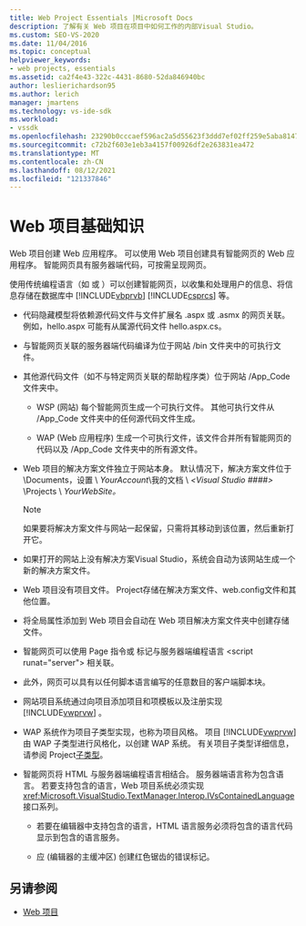```yaml
---
title: Web Project Essentials |Microsoft Docs
description: 了解有关 Web 项目在项目中如何工作的内部Visual Studio。
ms.custom: SEO-VS-2020
ms.date: 11/04/2016
ms.topic: conceptual
helpviewer_keywords:
- web projects, essentials
ms.assetid: ca2f4e43-322c-4431-8680-52da846940bc
author: leslierichardson95
ms.author: lerich
manager: jmartens
ms.technology: vs-ide-sdk
ms.workload:
- vssdk
ms.openlocfilehash: 23290b0cccaef596ac2a5d55623f3ddd7ef02ff259e5aba81475bfb638d263e4
ms.sourcegitcommit: c72b2f603e1eb3a4157f00926df2e263831ea472
ms.translationtype: MT
ms.contentlocale: zh-CN
ms.lasthandoff: 08/12/2021
ms.locfileid: "121337846"
---
```

# <a name="web-project-essentials"></a>Web 项目基础知识
Web 项目创建 Web 应用程序。 可以使用 Web 项目创建具有智能网页的 Web 应用程序。 智能网页具有服务器端代码，可按需呈现网页。

 使用传统编程语言（如 或 ）可以创建智能网页，以收集和处理用户的信息、将信息存储在数据库中 [!INCLUDE[vbprvb](../../code-quality/includes/vbprvb_md.md)] [!INCLUDE[csprcs](../../data-tools/includes/csprcs_md.md)] 等。

- 代码隐藏模型将依赖源代码文件与文件扩展名 .aspx 或 .asmx 的网页关联。 例如，hello.aspx 可能有从属源代码文件 hello.aspx.cs。

- 与智能网页关联的服务器端代码编译为位于网站 /bin 文件夹中的可执行文件。

- 其他源代码文件（如不与特定网页关联的帮助程序类）位于网站 /App_Code 文件夹中。

  - WSP (网站) 每个智能网页生成一个可执行文件。 其他可执行文件从 /App_Code 文件夹中的任何源代码文件生成。

  - WAP (Web 应用程序) 生成一个可执行文件，该文件合并所有智能网页的代码以及 /App_Code 文件夹中的所有源文件。

- Web 项目的解决方案文件独立于网站本身。 默认情况下，解决方案文件位于 \Documents，设置 \\ *YourAccount*\我的文档 \\ *\<Visual Studio ####>* \Projects \\ *YourWebSite。*

  > [!NOTE]
  > 如果要将解决方案文件与网站一起保留，只需将其移动到该位置，然后重新打开它。

- 如果打开的网站上没有解决方案Visual Studio，系统会自动为该网站生成一个新的解决方案文件。

- Web 项目没有项目文件。 Project存储在解决方案文件、web.config文件和其他位置。

- 将全局属性添加到 Web 项目会自动在 Web 项目解决方案文件夹中创建存储文件。

- 智能网页可以使用 Page 指令或 标记与服务器端编程语言 \<script runat="server"> 相关联。

- 此外，网页可以具有以任何脚本语言编写的任意数目的客户端脚本块。

- 网站项目系统通过向项目添加项目和项模板以及注册实现 [!INCLUDE[vwprvw](../../extensibility/internals/includes/vwprvw_md.md)] 。

- WAP 系统作为项目子类型实现，也称为项目风格。 项目 [!INCLUDE[vwprvw](../../extensibility/internals/includes/vwprvw_md.md)] 由 WAP 子类型进行风格化，以创建 WAP 系统。 有关项目子类型详细信息，请参阅 Project[子类型](../../extensibility/internals/project-subtypes.md)。

- 智能网页将 HTML 与服务器端编程语言相结合。 服务器端语言称为包含语言。 若要支持包含的语言，Web 项目系统必须实现 <xref:Microsoft.VisualStudio.TextManager.Interop.IVsContainedLanguage> 接口系列。

  - 若要在编辑器中支持包含的语言，HTML 语言服务必须将包含的语言代码显示到包含的语言服务。

  - 应 (编辑器的主缓冲区) 创建红色锯齿的错误标记。

## <a name="see-also"></a>另请参阅
- [Web 项目](../../extensibility/internals/web-projects.md)
